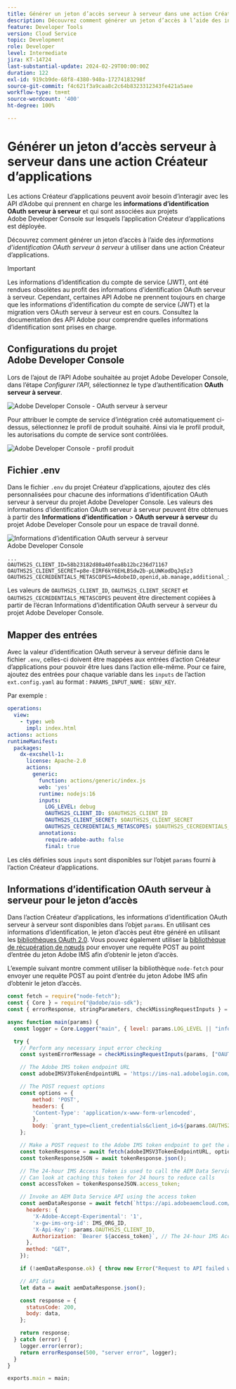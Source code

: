 ```yaml
---
title: Générer un jeton d’accès serveur à serveur dans une action Créateur d’applications
description: Découvrez comment générer un jeton d’accès à l’aide des informations d’identification OAuth serveur à serveur pour l’utiliser dans une action Créateur d’applications.
feature: Developer Tools
version: Cloud Service
topic: Development
role: Developer
level: Intermediate
jira: KT-14724
last-substantial-update: 2024-02-29T00:00:00Z
duration: 122
exl-id: 919cb9de-68f8-4380-940a-17274183298f
source-git-commit: f4c621f3a9caa8c2c64b8323312343fe421a5aee
workflow-type: tm+mt
source-wordcount: '400'
ht-degree: 100%

---
```


# Générer un jeton d’accès serveur à serveur dans une action Créateur d’applications

Les actions Créateur d’applications peuvent avoir besoin d’interagir avec les API d’Adobe qui prennent en charge les **informations d’identification OAuth serveur à serveur** et qui sont associées aux projets Adobe Developer Console sur lesquels l’application Créateur d’applications est déployée.

Découvrez comment générer un jeton d’accès à l’aide des _informations d’identification OAuth serveur à serveur_ à utiliser dans une action Créateur d’applications.

>[!IMPORTANT]
>
> Les informations d’identification du compte de service (JWT), ont été rendues obsolètes au profit des informations d’identification OAuth serveur à serveur. Cependant, certaines API Adobe ne prennent toujours en charge que les informations d’identification du compte de service (JWT) et la migration vers OAuth serveur à serveur est en cours. Consultez la documentation des API Adobe pour comprendre quelles informations d’identification sont prises en charge.

## Configurations du projet Adobe Developer Console

Lors de l’ajout de l’API Adobe souhaitée au projet Adobe Developer Console, dans l’étape _Configurer l’API_, sélectionnez le type d’authentification **OAuth serveur à serveur**.

![Adobe Developer Console - OAuth serveur à serveur](./assets/s2s-auth/oauth-server-to-server.png)

Pour attribuer le compte de service d’intégration créé automatiquement ci-dessus, sélectionnez le profil de produit souhaité. Ainsi via le profil produit, les autorisations du compte de service sont contrôlées.

![Adobe Developer Console - profil produit](./assets/s2s-auth/select-product-profile.png)

## Fichier .env

Dans le fichier `.env` du projet Créateur d’applications, ajoutez des clés personnalisées pour chacune des informations d’identification OAuth serveur à serveur du projet Adobe Developer Console. Les valeurs des informations d’identification OAuth serveur à serveur peuvent être obtenues à partir des __Informations d’identification__ > __OAuth serveur à serveur__ du projet Adobe Developer Console pour un espace de travail donné.

![Informations d’identification OAuth serveur à serveur Adobe Developer Console](./assets/s2s-auth/oauth-server-to-server-credentials.png)

```
...
OAUTHS2S_CLIENT_ID=58b23182d80a40fea8b12bc236d71167
OAUTHS2S_CLIENT_SECRET=p8e-EIRF6kY6EHLBSdw2b-pLUWKodDqJqSz3
OAUTHS2S_CECREDENTIALS_METASCOPES=AdobeID,openid,ab.manage,additional_info.projectedProductContext,read_organizations,read_profile,account_cluster.read
```

Les valeurs de `OAUTHS2S_CLIENT_ID`, `OAUTHS2S_CLIENT_SECRET` et `OAUTHS2S_CECREDENTIALS_METASCOPES` peuvent être directement copiées à partir de l’écran Informations d’identification OAuth serveur à serveur du projet Adobe Developer Console.

## Mapper des entrées

Avec la valeur d’identification OAuth serveur à serveur définie dans le fichier `.env`, celles-ci doivent être mappées aux entrées d’action Créateur d’applications pour pouvoir être lues dans l’action elle-même. Pour ce faire, ajoutez des entrées pour chaque variable dans les `inputs` de l’action `ext.config.yaml` au format : `PARAMS_INPUT_NAME: $ENV_KEY`.

Par exemple :

```yaml
operations:
  view:
    - type: web
      impl: index.html
actions: actions
runtimeManifest:
  packages:
    dx-excshell-1:
      license: Apache-2.0
      actions:
        generic:
          function: actions/generic/index.js
          web: 'yes'
          runtime: nodejs:16
          inputs:
            LOG_LEVEL: debug
            OAUTHS2S_CLIENT_ID: $OAUTHS2S_CLIENT_ID
            OAUTHS2S_CLIENT_SECRET: $OAUTHS2S_CLIENT_SECRET
            OAUTHS2S_CECREDENTIALS_METASCOPES: $OAUTHS2S_CECREDENTIALS_METASCOPES
          annotations:
            require-adobe-auth: false
            final: true
```

Les clés définies sous `inputs` sont disponibles sur l’objet `params` fourni à l’action Créateur d’applications.

## Informations d’identification OAuth serveur à serveur pour le jeton d’accès

Dans l’action Créateur d’applications, les informations d’identification OAuth serveur à serveur sont disponibles dans l’objet `params`. En utilisant ces informations d’identification, le jeton d’accès peut être généré en utilisant les [bibliothèques OAuth 2.0](https://oauth.net/code/). Vous pouvez également utiliser la [bibliothèque de récupération de nœuds](https://www.npmjs.com/package/node-fetch) pour envoyer une requête POST au point d’entrée du jeton Adobe IMS afin d’obtenir le jeton d’accès.

L’exemple suivant montre comment utiliser la bibliothèque `node-fetch` pour envoyer une requête POST au point d’entrée du jeton Adobe IMS afin d’obtenir le jeton d’accès.

```javascript
const fetch = require("node-fetch");
const { Core } = require("@adobe/aio-sdk");
const { errorResponse, stringParameters, checkMissingRequestInputs } = require("../utils");

async function main(params) {
  const logger = Core.Logger("main", { level: params.LOG_LEVEL || "info" });

  try {
    // Perform any necessary input error checking
    const systemErrorMessage = checkMissingRequestInputs(params, ["OAUTHS2S_CLIENT_ID", "OAUTHS2S_CLIENT_SECRET", "OAUTHS2S_CECREDENTIALS_METASCOPES"], []);

    // The Adobe IMS token endpoint URL
    const adobeIMSV3TokenEndpointURL = 'https://ims-na1.adobelogin.com/ims/token/v3';

    // The POST request options
    const options = {
        method: 'POST',
        headers: {
        'Content-Type': 'application/x-www-form-urlencoded',
        },
        body: `grant_type=client_credentials&client_id=${params.OAUTHS2S_CLIENT_ID}&client_secret=${params.OAUTHS2S_CLIENT_SECRET}&scope=${params.OAUTHS2S_CECREDENTIALS_METASCOPES}`,
    };

    // Make a POST request to the Adobe IMS token endpoint to get the access token
    const tokenResponse = await fetch(adobeIMSV3TokenEndpointURL, options);
    const tokenResponseJSON = await tokenResponse.json();

    // The 24-hour IMS Access Token is used to call the AEM Data Service API
    // Can look at caching this token for 24 hours to reduce calls
    const accessToken = tokenResponseJSON.access_token;

    // Invoke an AEM Data Service API using the access token
    const aemDataResponse = await fetch(`https://api.adobeaemcloud.com/adobe/stats/statistics/contentRequestsQuota?imsOrgId=${IMS_ORG_ID}&current=true`, {
      headers: {
        'X-Adobe-Accept-Experimental': '1',
        'x-gw-ims-org-id': IMS_ORG_ID,
        'X-Api-Key': params.OAUTHS2S_CLIENT_ID,
        Authorization: `Bearer ${access_token}`, // The 24-hour IMS Access Token
      },
      method: "GET",
    });

    if (!aemDataResponse.ok) { throw new Error("Request to API failed with status code " + aemDataResponse.status);}

    // API data
    let data = await aemDataResponse.json();

    const response = {
      statusCode: 200,
      body: data,
    };

    return response;
  } catch (error) {
    logger.error(error);
    return errorResponse(500, "server error", logger);
  }
}

exports.main = main;
```
